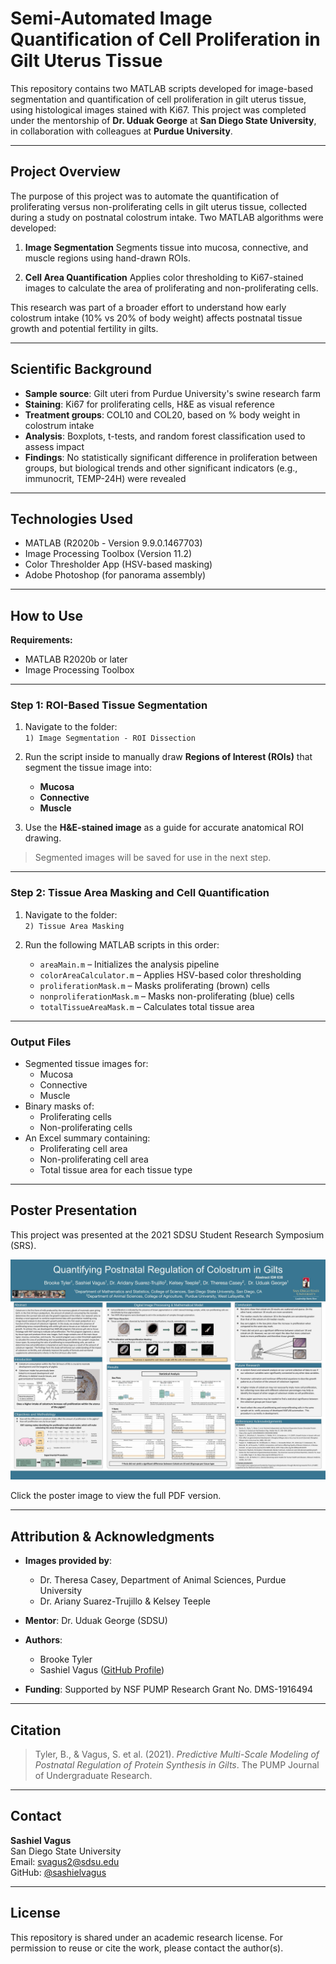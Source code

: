# Semi-Automated Image Quantification of Cell Proliferation in Gilt Uterus Tissue

This repository contains two MATLAB scripts developed for image-based segmentation and quantification of cell proliferation in gilt uterus tissue, using histological images stained with Ki67. This project was completed under the mentorship of **Dr. Uduak George** at **San Diego State University**, in collaboration with colleagues at **Purdue University**.

---

## Project Overview

The purpose of this project was to automate the quantification of proliferating versus non-proliferating cells in gilt uterus tissue, collected during a study on postnatal colostrum intake. Two MATLAB algorithms were developed:

1. **Image Segmentation**
   Segments tissue into mucosa, connective, and muscle regions using hand-drawn ROIs.

2. **Cell Area Quantification** 
   Applies color thresholding to Ki67-stained images to calculate the area of proliferating and non-proliferating cells.

This research was part of a broader effort to understand how early colostrum intake (10% vs 20% of body weight) affects postnatal tissue growth and potential fertility in gilts.

---

## Scientific Background

- **Sample source**: Gilt uteri from Purdue University's swine research farm  
- **Staining**: Ki67 for proliferating cells, H&E as visual reference  
- **Treatment groups**: COL10 and COL20, based on % body weight in colostrum intake  
- **Analysis**: Boxplots, t-tests, and random forest classification used to assess impact  
- **Findings**: No statistically significant difference in proliferation between groups, but biological trends and other significant indicators (e.g., immunocrit, TEMP-24H) were revealed


---

## Technologies Used

- MATLAB (R2020b - Version 9.9.0.1467703)
- Image Processing Toolbox (Version 11.2)
- Color Thresholder App (HSV-based masking)
- Adobe Photoshop (for panorama assembly)

---
## How to Use

**Requirements:**  
- MATLAB R2020b or later  
- Image Processing Toolbox  

---

### Step 1: ROI-Based Tissue Segmentation

1. Navigate to the folder:  
   `1) Image Segmentation - ROI Dissection`

2. Run the script inside to manually draw **Regions of Interest (ROIs)** that segment the tissue image into:
   - **Mucosa**
   - **Connective**
   - **Muscle**

3. Use the **H&E-stained image** as a guide for accurate anatomical ROI drawing.

> Segmented images will be saved for use in the next step.

---

### Step 2: Tissue Area Masking and Cell Quantification

1. Navigate to the folder:  
   `2) Tissue Area Masking`

2. Run the following MATLAB scripts in this order:

   - `areaMain.m` – Initializes the analysis pipeline  
   - `colorAreaCalculator.m` – Applies HSV-based color thresholding  
   - `proliferationMask.m` – Masks proliferating (brown) cells  
   - `nonproliferationMask.m` – Masks non-proliferating (blue) cells  
   - `totalTissueAreaMask.m` – Calculates total tissue area  

---

### Output Files

- Segmented tissue images for:
  - Mucosa
  - Connective
  - Muscle
- Binary masks of:
  - Proliferating cells
  - Non-proliferating cells
- An Excel summary containing:
  - Proliferating cell area  
  - Non-proliferating cell area  
  - Total tissue area for each tissue type


---

## Poster Presentation

This project was presented at the 2021 SDSU Student Research Symposium (SRS).

[![SRS Poster Preview](SRS_Poster_2021.jpg)](SRS_Poster_2021.pdf)

Click the poster image to view the full PDF version.


---

## Attribution & Acknowledgments

- **Images provided by**:
  - Dr. Theresa Casey, Department of Animal Sciences, Purdue University
  - Dr. Ariany Suarez-Trujillo & Kelsey Teeple

- **Mentor**: Dr. Uduak George (SDSU)

- **Authors**:  
  - Brooke Tyler  
  - Sashiel Vagus ([GitHub Profile](https://github.com/sashielvagus))

- **Funding**: Supported by NSF PUMP Research Grant No. DMS-1916494

---

## Citation

> Tyler, B., & Vagus, S. et al. (2021). *Predictive Multi-Scale Modeling of Postnatal Regulation of Protein Synthesis in Gilts*. The PUMP Journal of Undergraduate Research.

---

## Contact

**Sashiel Vagus**  
San Diego State University  
Email: svagus2@sdsu.edu  
GitHub: [@sashielvagus](https://github.com/sashielvagus)

---

## License

This repository is shared under an academic research license. For permission to reuse or cite the work, please contact the author(s).


